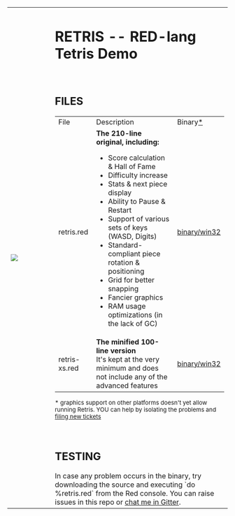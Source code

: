 <table><tr height="300">
<td width="20%"><img src="https://gitlab.com/hiiamboris/retris/raw/binary/media/sshot.jpg"></td>
<td><h1>RETRIS -- RED-lang Tetris Demo</h1>
<br><h2>FILES</h2>
<table>
<tr> <td> File <td> Description <td> Binary<a href="#footnote1">*</a>
<tr> <td> retris.red <td> <b>The 210-line original, including: </b><ul>
    <li> Score calculation & Hall of Fame
    <li> Difficulty increase
    <li> Stats & next piece display
    <li> Ability to Pause & Restart
    <li> Support of various sets of keys (WASD, Digits)
    <li> Standard-compliant piece rotation & positioning
    <li> Grid for better snapping
    <li> Fancier graphics
    <li> RAM usage optimizations (in the lack of GC)
    </ul> <td> <a href="https://gitlab.com/hiiamboris/retris/raw/binary/retris.exe">binary/win32</a>
<tr> <td> retris-xs.red <td>
    <b>The minified 100-line version</b>
    <br>It's kept at the very minimum and does not include any of the advanced features
    <td> <a href="https://gitlab.com/hiiamboris/retris/raw/binary/retris-xs.exe">binary/win32</a>
</table>
<p id="footnote1"><small>* graphics support on other platforms doesn't yet allow running Retris. YOU can help by isolating the problems and <a href="https://github.com/red/red/issues/new">filing new tickets</a></small></p>
<br><h2>TESTING</h2>
In case any problem occurs in the binary, try downloading the source and executing `do %retris.red` from the Red console. You can raise issues in this repo or <a href="https://gitter.im/hiiamboris">chat me in Gitter</a>.
</tr></table>

